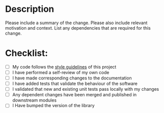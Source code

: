 # Description

Please include a summary of the change. Please also include relevant motivation and context. List any dependencies that are required for this change.

# Checklist:

- [ ] My code follows the [style guidelines](/CONTRIBUTING.md) of this project
- [ ] I have performed a self-review of my own code
- [ ] I have made corresponding changes to the documentation
- [ ] I have added tests that validate the behaviour of the software
- [ ] I validated that new and existing unit tests pass locally with my changes
- [ ] Any dependent changes have been merged and published in downstream modules
- [ ] I Have bumped the version of the library
